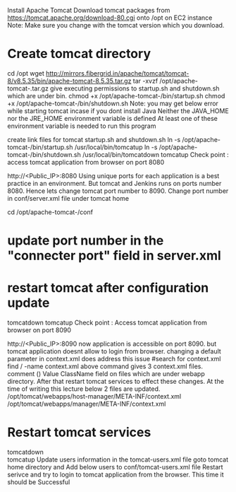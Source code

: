 Install Apache Tomcat
Download tomcat packages from https://tomcat.apache.org/download-80.cgi onto /opt on EC2 instance
Note: Make sure you change <version> with the tomcat version which you download.

# Create tomcat directory
cd /opt
wget http://mirrors.fibergrid.in/apache/tomcat/tomcat-8/v8.5.35/bin/apache-tomcat-8.5.35.tar.gz
tar -xvzf /opt/apache-tomcat-<version>.tar.gz
give executing permissions to startup.sh and shutdown.sh which are under bin.
chmod +x /opt/apache-tomcat-<version>/bin/startup.sh 
chmod +x /opt/apache-tomcat-<version>/bin/shutdown.sh
Note: you may get below error while starting tomcat incase if you dont install Java
Neither the JAVA_HOME nor the JRE_HOME environment variable is defined At least one of these environment variable is needed to run this program

create link files for tomcat startup.sh and shutdown.sh
ln -s /opt/apache-tomcat-<version>/bin/startup.sh /usr/local/bin/tomcatup
ln -s /opt/apache-tomcat-<version>/bin/shutdown.sh /usr/local/bin/tomcatdown
tomcatup
Check point :
access tomcat application from browser on port 8080

http://<Public_IP>:8080
Using unique ports for each application is a best practice in an environment. But tomcat and Jenkins runs on ports number 8080. Hence lets change tomcat port number to 8090. Change port number in conf/server.xml file under tomcat home

cd /opt/apache-tomcat-<version>/conf
# update port number in the "connecter port" field in server.xml
# restart tomcat after configuration update
tomcatdown
tomcatup
Check point :
Access tomcat application from browser on port 8090

http://<Public_IP>:8090
now application is accessible on port 8090. but tomcat application doesnt allow to login from browser. changing a default parameter in context.xml does address this issue
#search for context.xml
find / -name context.xml
above command gives 3 context.xml files. comment () Value ClassName field on files which are under webapp directory. After that restart tomcat services to effect these changes. At the time of writing this lecture below 2 files are updated.
/opt/tomcat/webapps/host-manager/META-INF/context.xml
/opt/tomcat/webapps/manager/META-INF/context.xml

# Restart tomcat services
tomcatdown  
tomcatup
Update users information in the tomcat-users.xml file goto tomcat home directory and Add below users to conf/tomcat-users.xml file
 <role rolename="manager-gui"/>
 <role rolename="manager-script"/>
 <role rolename="manager-jmx"/>
 <role rolename="manager-status"/>
 <user username="admin" password="admin" roles="manager-gui, manager-script, manager-jmx, manager-status"/>
 <user username="deployer" password="deployer" roles="manager-script"/>
 <user username="tomcat" password="s3cret" roles="manager-gui"/>
Restart serivce and try to login to tomcat application from the browser. This time it should be Successful

